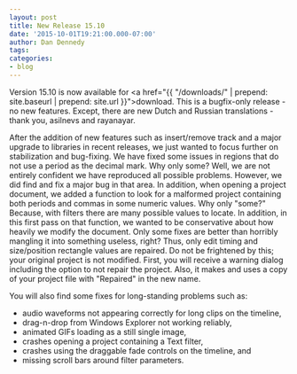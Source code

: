 ```yaml
---
layout: post
title: New Release 15.10
date: '2015-10-01T19:21:00.000-07:00'
author: Dan Dennedy
tags: 
categories:
- blog
---
```


Version 15.10 is now available for <a href="{{  "/downloads/" | prepend: site.baseurl | prepend: site.url }}">download</a>. This is a bugfix-only release - no new features. Except, there are new Dutch and Russian translations - thank you, asilnevs and rayanayar.

After the addition of new features such as insert/remove track and a major upgrade to libraries in recent releases, we just wanted to focus further on stabilization and bug-fixing. We have fixed some issues in regions that do not use a period as the decimal mark. Why only some? Well, we are not entirely confident we have reproduced all possible problems. However, we did find and fix a major bug in that area. In addition, when opening a project document, we added a function to look for a malformed project containing both periods and commas in some numeric values. Why only "some?" Because, with filters there are many possible values to locate. In addition, in this first pass on that function, we wanted to be conservative about how heavily we modify the document. Only some fixes are better than horribly mangling it into something useless, right? Thus, only edit timing and size/position rectangle values are repaired. Do not be frightened by this; your original project is not modified. First, you will receive a warning dialog including the option to not repair the project. Also, it makes and uses a copy of your project file with "Repaired" in the new name.

You will also find some fixes for long-standing problems such as:

<ul><li>audio waveforms not appearing correctly for long clips on the timeline,</li><li>drag-n-drop from Windows Explorer not working reliably,</li><li>animated GIFs loading as a still single image,</li><li>crashes opening a project containing a Text filter,</li><li>crashes using the draggable fade controls on the timeline, and</li><li>missing scroll bars around filter parameters.</li></ul>

